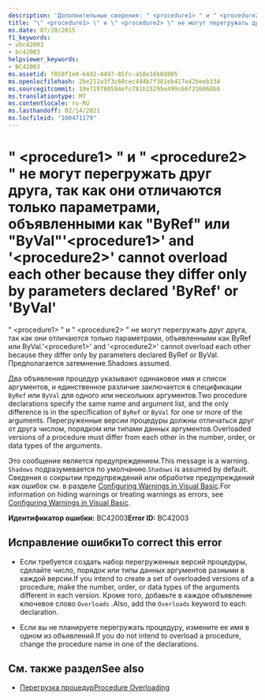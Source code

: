 ```yaml
---
description: 'Дополнительные сведения: " <procedure1> " и " <procedure2> " не могут перегружать друг друга, так как они отличаются только параметрами, объявленными как "ByRef" или "ByVal"'
title: "\" <procedure1> \" и \" <procedure2> \" не могут перегружать друг друга, так как они отличаются только параметрами, объявленными как \"ByRef\" или \"ByVal\""
ms.date: 07/20/2015
f1_keywords:
- vbc42003
- bc42003
helpviewer_keywords:
- BC42003
ms.assetid: f058f1e0-64d2-4497-85fc-a58e16b0d805
ms.openlocfilehash: 2be212a3f3c60cec444b7f381eb417e42beeb334
ms.sourcegitcommit: 10e719780594efc781b15295e499c66f316068b8
ms.translationtype: MT
ms.contentlocale: ru-RU
ms.lasthandoff: 02/14/2021
ms.locfileid: "100471179"
---
```

# <a name="procedure1-and-procedure2-cannot-overload-each-other-because-they-differ-only-by-parameters-declared-byref-or-byval"></a><span data-ttu-id="4bd20-103">" \<procedure1> " и " \<procedure2> " не могут перегружать друг друга, так как они отличаются только параметрами, объявленными как "ByRef" или "ByVal"</span><span class="sxs-lookup"><span data-stu-id="4bd20-103">'\<procedure1>' and '\<procedure2>' cannot overload each other because they differ only by parameters declared 'ByRef' or 'ByVal'</span></span>

<span data-ttu-id="4bd20-104">" \<procedure1> " и " \<procedure2> " не могут перегружать друг друга, так как они отличаются только параметрами, объявленными как ByRef или ByVal.</span><span class="sxs-lookup"><span data-stu-id="4bd20-104">'\<procedure1>' and '\<procedure2>' cannot overload each other because they differ only by parameters declared ByRef or ByVal.</span></span> <span data-ttu-id="4bd20-105">Предполагается затемнение.</span><span class="sxs-lookup"><span data-stu-id="4bd20-105">Shadows assumed.</span></span>  
  
 <span data-ttu-id="4bd20-106">Два объявления процедур указывают одинаковое имя и список аргументов, и единственное различие заключается в спецификации `ByRef` или `ByVal` для одного или нескольких аргументов.</span><span class="sxs-lookup"><span data-stu-id="4bd20-106">Two procedure declarations specify the same name and argument list, and the only difference is in the specification of `ByRef` or `ByVal` for one or more of the arguments.</span></span> <span data-ttu-id="4bd20-107">Перегруженные версии процедуры должны отличаться друг от друга числом, порядком или типами данных аргументов.</span><span class="sxs-lookup"><span data-stu-id="4bd20-107">Overloaded versions of a procedure must differ from each other in the number, order, or data types of the arguments.</span></span>  
  
 <span data-ttu-id="4bd20-108">Это сообщение является предупреждением.</span><span class="sxs-lookup"><span data-stu-id="4bd20-108">This message is a warning.</span></span> <span data-ttu-id="4bd20-109">`Shadows` подразумевается по умолчанию.</span><span class="sxs-lookup"><span data-stu-id="4bd20-109">`Shadows` is assumed by default.</span></span> <span data-ttu-id="4bd20-110">Сведения о сокрытии предупреждений или обработке предупреждений как ошибок см. в разделе [Configuring Warnings in Visual Basic](/visualstudio/ide/configuring-warnings-in-visual-basic).</span><span class="sxs-lookup"><span data-stu-id="4bd20-110">For information on hiding warnings or treating warnings as errors, see [Configuring Warnings in Visual Basic](/visualstudio/ide/configuring-warnings-in-visual-basic).</span></span>  
  
 <span data-ttu-id="4bd20-111">**Идентификатор ошибки:** BC42003</span><span class="sxs-lookup"><span data-stu-id="4bd20-111">**Error ID:** BC42003</span></span>  
  
## <a name="to-correct-this-error"></a><span data-ttu-id="4bd20-112">Исправление ошибки</span><span class="sxs-lookup"><span data-stu-id="4bd20-112">To correct this error</span></span>  
  
- <span data-ttu-id="4bd20-113">Если требуется создать набор перегруженных версий процедуры, сделайте число, порядок или типы данных аргументов разными в каждой версии.</span><span class="sxs-lookup"><span data-stu-id="4bd20-113">If you intend to create a set of overloaded versions of a procedure, make the number, order, or data types of the arguments different in each version.</span></span> <span data-ttu-id="4bd20-114">Кроме того, добавьте в каждое объявление ключевое слово `Overloads` .</span><span class="sxs-lookup"><span data-stu-id="4bd20-114">Also, add the `Overloads` keyword to each declaration.</span></span>  
  
- <span data-ttu-id="4bd20-115">Если вы не планируете перегружать процедуру, измените ее имя в одном из объявлений.</span><span class="sxs-lookup"><span data-stu-id="4bd20-115">If you do not intend to overload a procedure, change the procedure name in one of the declarations.</span></span>  
  
## <a name="see-also"></a><span data-ttu-id="4bd20-116">См. также раздел</span><span class="sxs-lookup"><span data-stu-id="4bd20-116">See also</span></span>

- [<span data-ttu-id="4bd20-117">Перегрузка процедур</span><span class="sxs-lookup"><span data-stu-id="4bd20-117">Procedure Overloading</span></span>](../programming-guide/language-features/procedures/procedure-overloading.md)
